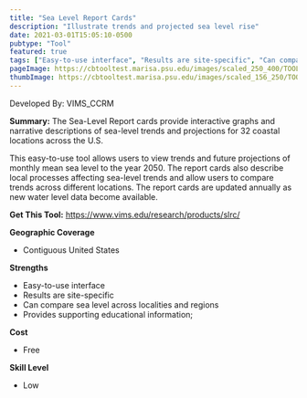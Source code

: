 ```yaml
---
title: "Sea Level Report Cards"
description: "Illustrate trends and projected sea level rise"
date: 2021-03-01T15:05:10-0500
pubtype: "Tool"
featured: true
tags: ["Easy-to-use interface", "Results are site-specific", "Can compare sea level across localities and regions", "Provides supporting educational information;"]
pageImage: https://cbtooltest.marisa.psu.edu/images/scaled_250_400/TOOLID_16.0_ScreenCapture-1.png
thumbImage: https://cbtooltest.marisa.psu.edu/images/scaled_156_250/TOOLID_16.0_ScreenCapture-1.png
---
```

Developed By: VIMS_CCRM

**Summary:** The Sea-Level Report cards provide interactive graphs and narrative descriptions of sea-level trends and projections for 32 coastal locations across the U.S.

This easy-to-use tool allows users to view trends and future projections of monthly mean sea level to the year 2050. The report cards also describe local processes affecting sea-level trends and allow users to compare trends across different locations. The report cards are updated annually as new water level data become available.


__**Get This Tool:**__ https://www.vims.edu/research/products/slrc/

__**Geographic Coverage**__
- Contiguous United States

__**Strengths**__
-  Easy-to-use interface
-   Results are site-specific
-   Can compare sea level across localities and regions
-   Provides supporting educational information;

__**Cost**__
- Free

__**Skill Level**__
- Low
